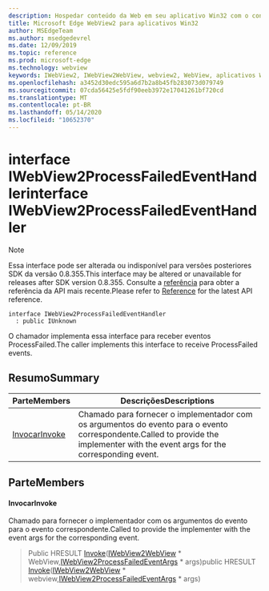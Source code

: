 ```yaml
---
description: Hospedar conteúdo da Web em seu aplicativo Win32 com o controle WebView2 do Microsoft Edge
title: Microsoft Edge WebView2 para aplicativos Win32
author: MSEdgeTeam
ms.author: msedgedevrel
ms.date: 12/09/2019
ms.topic: reference
ms.prod: microsoft-edge
ms.technology: webview
keywords: IWebView2, IWebView2WebView, webview2, WebView, aplicativos Win32, Win32, Edge
ms.openlocfilehash: a3452d30edc595a6d7b2a8b45fb283073d079749
ms.sourcegitcommit: 07cda56425e5fdf90eeb3972e17041261bf720cd
ms.translationtype: MT
ms.contentlocale: pt-BR
ms.lasthandoff: 05/14/2020
ms.locfileid: "10652370"
---
```

# <span data-ttu-id="5f036-104">interface IWebView2ProcessFailedEventHandler</span><span class="sxs-lookup"><span data-stu-id="5f036-104">interface IWebView2ProcessFailedEventHandler</span></span> 

> [!NOTE]
> <span data-ttu-id="5f036-105">Essa interface pode ser alterada ou indisponível para versões posteriores SDK da versão 0.8.355.</span><span class="sxs-lookup"><span data-stu-id="5f036-105">This interface may be altered or unavailable for releases after SDK version 0.8.355.</span></span> <span data-ttu-id="5f036-106">Consulte a [referência](../../../webview2-api-reference.md) para obter a referência da API mais recente.</span><span class="sxs-lookup"><span data-stu-id="5f036-106">Please refer to [Reference](../../../webview2-api-reference.md) for the latest API reference.</span></span>

```
interface IWebView2ProcessFailedEventHandler
  : public IUnknown
```

<span data-ttu-id="5f036-107">O chamador implementa essa interface para receber eventos ProcessFailed.</span><span class="sxs-lookup"><span data-stu-id="5f036-107">The caller implements this interface to receive ProcessFailed events.</span></span>

## <span data-ttu-id="5f036-108">Resumo</span><span class="sxs-lookup"><span data-stu-id="5f036-108">Summary</span></span>

 <span data-ttu-id="5f036-109">Parte</span><span class="sxs-lookup"><span data-stu-id="5f036-109">Members</span></span>                        | <span data-ttu-id="5f036-110">Descrições</span><span class="sxs-lookup"><span data-stu-id="5f036-110">Descriptions</span></span>
--------------------------------|---------------------------------------------
[<span data-ttu-id="5f036-111">Invocar</span><span class="sxs-lookup"><span data-stu-id="5f036-111">Invoke</span></span>](#invoke) | <span data-ttu-id="5f036-112">Chamado para fornecer o implementador com os argumentos do evento para o evento correspondente.</span><span class="sxs-lookup"><span data-stu-id="5f036-112">Called to provide the implementer with the event args for the corresponding event.</span></span>

## <span data-ttu-id="5f036-113">Parte</span><span class="sxs-lookup"><span data-stu-id="5f036-113">Members</span></span>

#### <span data-ttu-id="5f036-114">Invocar</span><span class="sxs-lookup"><span data-stu-id="5f036-114">Invoke</span></span> 

<span data-ttu-id="5f036-115">Chamado para fornecer o implementador com os argumentos do evento para o evento correspondente.</span><span class="sxs-lookup"><span data-stu-id="5f036-115">Called to provide the implementer with the event args for the corresponding event.</span></span>

> <span data-ttu-id="5f036-116">Public HRESULT [Invoke](#invoke)([IWebView2WebView](IWebView2WebView.md) \* WebView,[IWebView2ProcessFailedEventArgs](IWebView2ProcessFailedEventArgs.md) \* args)</span><span class="sxs-lookup"><span data-stu-id="5f036-116">public HRESULT [Invoke](#invoke)([IWebView2WebView](IWebView2WebView.md) \* webview,[IWebView2ProcessFailedEventArgs](IWebView2ProcessFailedEventArgs.md) \* args)</span></span>

